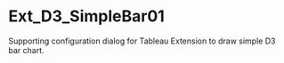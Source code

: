 # Ext_D3_SimpleBar01

Supporting configuration dialog for Tableau Extension to draw simple D3 bar chart.
